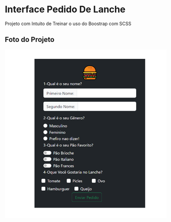
# Interface Pedido De Lanche

Projeto com Intuito de Treinar o uso do Boostrap com SCSS

## Foto do Projeto

![App Screenshot](./assets/img/ProjetoFoto.PNG)
